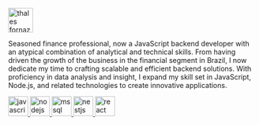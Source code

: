 <a href="https://linkedin.com/in/thalesfornazari" target="blank"><img align="center" src="https://img.icons8.com/?size=100&id=67570&format=png&color=000000" alt="thales fornazari" width="50" height="50" /></a>

Seasoned finance professional, now a JavaScript backend developer with an atypical combination of analytical and technical skills. From having driven the growth of the business in the financial segment in Brazil, I now dedicate my time to crafting scalable and efficient backend solutions. With proficiency in data analysis and insight, I expand my skill set in JavaScript, Node.js, and related technologies to create innovative applications.

<a href="https://developer.mozilla.org/en-US/docs/Web/JavaScript" target="_blank" rel="noreferrer"> <img src="https://img.icons8.com/?size=100&id=1ZSHk8m9bk4p&format=png&color=000000" alt="javascript" width="40" height="40"/> </a> 
<a href="https://nodejs.org" target="_blank" rel="noreferrer"> <img src="https://img.icons8.com/?size=100&id=54087&format=png&color=000000" alt="nodejs" width="40" height="40"/> </a> 
<a href="https://www.microsoft.com/en-us/sql-server" target="_blank" rel="noreferrer"> <img src="https://img.icons8.com/?size=100&id=46845&format=png&color=000000" alt="mssql" width="40" height="40"/> </a> 
<a href="https://nestjs.com/" target="_blank" rel="noreferrer"> <img src="https://img.icons8.com/?size=100&id=9ESZMOeUioJS&format=png&color=000000" alt="nestjs" width="40" height="40"/> </a> 
<a href="https://reactjs.org/" target="_blank" rel="noreferrer"> <img src="https://img.icons8.com/?size=100&id=25Sjy8fKExYA&format=png&color=000000" alt="react" width="40" height="40"/> </a> 



<!--
**thalfor/thalfor** is a ✨ _special_ ✨ repository because its `README.md` (this file) appears on your GitHub profile.

Here are some ideas to get you started:

- 🔭 I’m currently working on ...
- 🌱 I’m currently learning ...
- 👯 I’m looking to collaborate on ...
- 🤔 I’m looking for help with ...
- 💬 Ask me about ...
- 📫 How to reach me: ...
- 😄 Pronouns: ...
- ⚡ Fun fact: ...
-->
